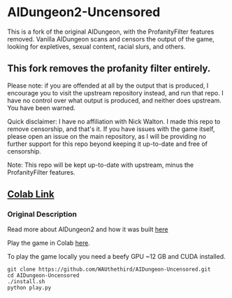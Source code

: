 # AIDungeon2-Uncensored

This is a fork of the original AIDungeon, with the ProfanityFilter features removed. Vanilla AIDungeon scans and censors the output of the game, looking for expletives, sexual content, racial slurs, and others.

## This fork removes the profanity filter entirely.

Please note: if you are offended at all by the output that is produced, I encourage you to visit the upstream repository instead, and run that repo. I have no control over what output is produced, and neither does upstream. You have been warned.

Quick disclaimer: I have no affiliation with Nick Walton. I made this repo to remove censorship, and that's it. If you have issues with the game itself, please open an issue on the main repository, as I will be providing no further support for this repo beyond keeping it up-to-date and free of censorship.

Note: This repo will be kept up-to-date with upstream, minus the ProfanityFilter features.

## [Colab Link](https://colab.research.google.com/drive/1OjBQe4H4C2s-p4-OeJoXw5DStIjPy2VS)


### Original Description

Read more about AIDungeon2 and how it was built [here](https://pcc.cs.byu.edu/2019/11/21/ai-dungeon-2-creating-infinitely-generated-text-adventures-with-deep-learning-language-models/)

Play the game in Colab [here](http://www.aidungeon.io).

To play the game locally you need a beefy GPU ~12 GB and CUDA installed.
```
git clone https://github.com/WAUthethird/AIDungeon-Uncensored.git
cd AIDungeon-Uncensored
./install.sh
python play.py
```
